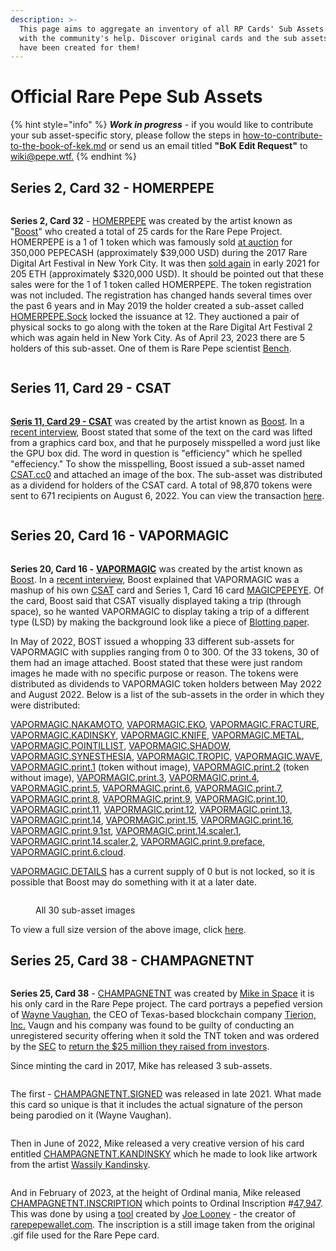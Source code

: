```yaml
---
description: >-
  This page aims to aggregate an inventory of all RP Cards' Sub Assets lore,
  with the community's help. Discover original cards and the sub assets that
  have been created for them!
---
```


# Official Rare Pepe Sub Assets

{% hint style="info" %}
_**Work in progress**_ - if you would like to contribute your sub asset-specific story, please follow the steps in [how-to-contribute-to-the-book-of-kek.md](../../how-to-contribute-to-the-book-of-kek.md "mention") or send us an email titled **"BoK Edit Request"** to [wiki@pepe.wtf.](mailto:wiki@pepe.wtf?subject=BoK%20Edit%20Request)&#x20;
{% endhint %}

## Series 2, Card 32 - HOMERPEPE

<figure><img src="../../.gitbook/assets/S02 C32 - HOMERPEPE.jpg" alt=""><figcaption></figcaption></figure>

**Series 2, Card 32** - [HOMERPEPE](https://pepe.wtf/asset/HOMERPEPE) was created by the artist known as "[Boost](https://pepe.wtf/artists/Boost)" who created a total of 25 cards for the Rare Pepe Project. HOMERPEPE is a 1 of 1 token which was famously sold [at auction](https://www.youtube.com/watch?v=-JyR8AEqpYY) for 350,000 PEPECASH (approximately $39,000 USD) during the 2017 Rare Digital Art Festival in New York City. It was then [sold again](https://cointelegraph.com/news/rarest-pepe-most-important-nft-in-art-history-sells-for-205-eth) in early 2021 for 205 ETH (approximately $320,000 USD). It should be pointed out that these sales were for the 1 of 1 token called HOMERPEPE. The token registration was not included. The registration has changed hands several times over the past 6 years and in May 2019 the holder created a sub-asset called [HOMERPEPE.Sock](https://xchain.io/asset/HOMERPEPE.Sock) locked the issuance at 12. They auctioned a pair of physical socks to go along with the token at the Rare Digital Art Festival 2 which was again held in New York City. As of April 23, 2023 there are 5 holders of this sub-asset. One of them is Rare Pepe scientist [Bench](https://twitter.com/benchbtc).

<figure><img src="../../.gitbook/assets/HOMERPEPE.SOCK.jpg" alt=""><figcaption></figcaption></figure>

## Series 11, Card 29 - CSAT

<figure><img src="../../.gitbook/assets/S11 C29 - CSAT.jpg" alt=""><figcaption></figcaption></figure>

[**Seris 11, Card 29 - CSAT**](https://pepe.wtf/asset/CSAT) was created by the artist known as [Boost](https://pepe.wtf/artists/Boost). In a [recent interview](https://www.youtube.com/watch?v=rRvC767N5oI), Boost stated that some of the text on the card was lifted from a graphics card box, and that he purposely misspelled a word just like the GPU box did. The word in question is "efficiency" which he spelled "effeciency."  To show the misspelling, Boost issued a sub-asset named [CSAT.cc0](https://xchain.io/asset/A18188137632490106252) and attached an image of the box. The sub-asset was distributed as a dividend for holders of the CSAT card. A total of 98,870 tokens were sent to 671 recipients on August 6, 2022. You can view the transaction [here](https://xchain.io/tx/2082427).&#x20;

<figure><img src="../../.gitbook/assets/CSAT.cc0.jpg" alt=""><figcaption></figcaption></figure>

## Series 20, Card 16 - VAPORMAGIC

<figure><img src="../../.gitbook/assets/S20 C16 - VAPORMAGIC.png" alt=""><figcaption></figcaption></figure>

**Series 20, Card 16 -** [**VAPORMAGIC**](https://pepe.wtf/asset/VAPORMAGIC) was created by the artist known as [Boost](https://pepe.wtf/artists/Boost). In a [recent interview](https://www.youtube.com/watch?v=rRvC767N5oI), Boost explained that VAPORMAGIC was a mashup of his own [CSAT](https://pepe.wtf/asset/CSAT) card and Series 1, Card 16 card [MAGICPEPEYE](https://pepe.wtf/asset/MAGICPEPEYE). Of the card, Boost said that CSAT visually displayed taking a trip (through space), so he wanted VAPORMAGIC to display taking a trip of a different type (LSD) by making the background look like a piece of [Blotting paper](https://en.wikipedia.org/wiki/Blotting\_paper).&#x20;

In May of 2022, BOST issued a whopping 33 different sub-assets for VAPORMAGIC with supplies ranging from 0 to 300. Of the 33 tokens, 30 of them had an image attached. Boost stated that these were just random images he made with no specific purpose or reason. The tokens were distributed as dividends to VAPORMAGIC token holders between May 2022 and August 2022. Below is a list of the sub-assets in the order in which they were distributed:

[VAPORMAGIC.NAKAMOTO](https://xchain.io/asset/VAPORMAGIC.NAKAMOTO), [VAPORMAGIC.EKO](https://xchain.io/asset/VAPORMAGIC.EKO), [VAPORMAGIC.FRACTURE](https://xchain.io/asset/VAPORMAGIC.FRACTURE), [VAPORMAGIC.KADINSKY](https://xchain.io/asset/VAPORMAGIC.KADINSKY), [VAPORMAGIC.KNIFE](https://xchain.io/asset/VAPORMAGIC.KNIFE), [VAPORMAGIC.METAL](https://xchain.io/asset/VAPORMAGIC.METAL), [VAPORMAGIC.POINTILLIST](https://xchain.io/asset/VAPORMAGIC.POINTILLIST), [VAPORMAGIC.SHADOW](https://xchain.io/asset/VAPORMAGIC.SHADOW), [VAPORMAGIC.SYNESTHESIA](https://xchain.io/asset/VAPORMAGIC.SYNESTHESIA), [VAPORMAGIC.TROPIC](https://xchain.io/asset/VAPORMAGIC.TROPIC), [VAPORMAGIC.WAVE](https://xchain.io/asset/VAPORMAGIC.WAVE), [VAPORMAGIC.print.1](https://xchain.io/asset/VAPORMAGIC.print.1) (token without image), [VAPORMAGIC.print.2](https://xchain.io/asset/VAPORMAGIC.print.2) (token without image), [VAPORMAGIC.print.3](https://xchain.io/asset/VAPORMAGIC.print.3), [VAPORMAGIC.print.4](https://xchain.io/asset/VAPORMAGIC.print.4), [VAPORMAGIC.print.5](https://xchain.io/asset/VAPORMAGIC.print.5), [VAPORMAGIC.print.6](https://xchain.io/asset/VAPORMAGIC.print.6), [VAPORMAGIC.print.7](https://xchain.io/asset/VAPORMAGIC.print.7), [VAPORMAGIC.print.8](https://xchain.io/asset/VAPORMAGIC.print.8), [VAPORMAGIC.print.9](https://xchain.io/asset/VAPORMAGIC.print.9), [VAPORMAGIC.print.10](https://xchain.io/asset/VAPORMAGIC.print.10), [VAPORMAGIC.print.11](https://xchain.io/asset/VAPORMAGIC.print.11), [VAPORMAGIC.print.12](https://xchain.io/asset/VAPORMAGIC.print.12), [VAPORMAGIC.print.13](https://xchain.io/asset/VAPORMAGIC.print.13), [VAPORMAGIC.print.14](https://xchain.io/asset/VAPORMAGIC.print.14), [VAPORMAGIC.print.15](https://xchain.io/asset/VAPORMAGIC.print.15), [VAPORMAGIC.print.16](https://xchain.io/asset/VAPORMAGIC.print.16), [VAPORMAGIC.print.9.1st](https://xchain.io/asset/VAPORMAGIC.print.9.1st), [VAPORMAGIC.print.14.scaler.1](https://xchain.io/asset/VAPORMAGIC.print.14.scaler.1), [VAPORMAGIC.print.14.scaler,2](https://xchain.io/asset/VAPORMAGIC.print.14.scaler.2), [VAPORMAGIC.print.9.preface](https://xchain.io/asset/VAPORMAGIC.print.9.preface), [VAPORMAGIC.print.6.cloud](https://xchain.io/asset/VAPORMAGIC.print.6.cloud).

[VAPORMAGIC.DETAILS](https://xchain.io/asset/VAPORMAGIC.DETAILS) has a current supply of 0 but is not locked, so it is possible that Boost may do something with it at a later date.&#x20;

<figure><img src="../../.gitbook/assets/VAPORMAGIC all copy.jpg" alt=""><figcaption><p>All 30 sub-asset images</p></figcaption></figure>

To view a full size version of the above image, click [here](https://i.imgur.com/x8pVBZe.jpg). &#x20;

## Series 25, Card 38 - CHAMPAGNETNT

<figure><img src="../../.gitbook/assets/S25 C38 - CHAMPAGNETNT.gif" alt=""><figcaption></figcaption></figure>

**Series 25, Card 38** - [CHAMPAGNETNT](https://pepe.wtf/asset/CHAMPAGNETNT) was created by [Mike in Space](https://pepe.wtf/artists/Mike-in-space) it is his only card in the Rare Pepe project. The card portrays a pepefied version of [Wayne Vaughan](https://www.linkedin.com/in/wayne/), the CEO of Texas-based blockchain company [Tierion, Inc.](https://tierion.com/) Vaugn and his company was found to be guilty of conducting an unregistered security offering when it sold the TNT token and was ordered by the [SEC](https://en.wikipedia.org/wiki/U.S.\_Securities\_and\_Exchange\_Commission) to [return the $25 million they raised from investors](https://news.bitcoin.com/sec-lawsuit-tierion-refund-investors-25-million/).&#x20;

Since minting the card in 2017, Mike has released 3 sub-assets.&#x20;

<figure><img src="../../.gitbook/assets/CHAMPAGNETNT.SIGNED.gif" alt=""><figcaption></figcaption></figure>

The first - [CHAMPAGNETNT.SIGNED](https://xchain.io/asset/CHAMPAGNETNT.SIGNED) was released in late 2021. What made this card so unique is that it includes the actual signature of the person being parodied on it (Wayne Vaughan).&#x20;

<figure><img src="../../.gitbook/assets/CHAMPAGNETNT.KANDINSKY.gif" alt=""><figcaption></figcaption></figure>

Then in June of 2022, Mike released a very creative version of his card entitled [CHAMPAGNETNT.KANDINSKY](https://xchain.io/asset/CHAMPAGNETNT.KANDINSKY) which he made to look like artwork from the artist [Wassily Kandinsky](https://en.wikipedia.org/wiki/Wassily\_Kandinsky).&#x20;

<figure><img src="../../.gitbook/assets/CHAMPAGNETNT.INSCRIPTION.jpg" alt=""><figcaption></figcaption></figure>

And in February of 2023, at the height of Ordinal mania, Mike released [CHAMPAGNETNT.INSCRIPTION](https://xchain.io/asset/CHAMPAGNETNT.INSCRIPTION) which points to Ordinal Inscription #[47,947](https://ordinals.com/inscription/d69652c38d46523d2fad5436771f9d9a94e39e2b80cf9e144ed951c7d9997120i0). This was done by using a [tool](https://inscribe.art/) created by [Joe Looney](https://twitter.com/wasthatawolf) - the creator of [rarepepewallet.com](https://rarepepewallet.com/). The inscription is a still image taken from the original .gif file used for the Rare Pepe card.&#x20;
